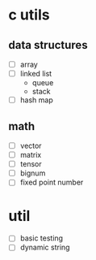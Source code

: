 # c utils

## data structures
- [ ] array
- [ ] linked list
    - queue
    - stack
- [ ] hash map

## math
- [ ] vector
- [ ] matrix
- [ ] tensor
- [ ] bignum
- [ ] fixed point number

# util
- [ ] basic testing
- [ ] dynamic string